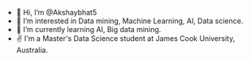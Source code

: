 - 👋 Hi, I’m @Akshaybhat5
- 👀 I’m interested in Data mining, Machine Learning, AI, Data science.
- 🌱 I’m currently learning AI, Big data mining.
- ✌️ I'm a Master's Data Science student at James Cook University, Australia.

<!---
Akshaybhat5/Akshaybhat5 is a ✨ special ✨ repository because its `README.md` (this file) appears on your GitHub profile.
You can click the Preview link to take a look at your changes.
--->


